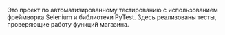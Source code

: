 Это проект по автоматизированному тестированию с использованием фреймворка Selenium и библиотеки PyTest. Здесь реализованы тесты, проверяющие работу функций магазина.
